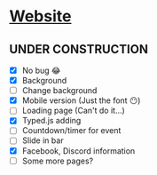 # [Website](https://cdzungx.github.io)


## UNDER CONSTRUCTION
 - [x] No bug 😂
 - [x] Background
 - [ ] Change background
 - [x] Mobile version (Just the font 😶)
 - [ ] Loading page (Can't do it...)
 - [x] Typed.js adding
 - [ ] Countdown/timer for event
 - [ ] Slide in bar
 - [x] Facebook, Discord information
 - [ ] Some more pages?
